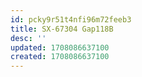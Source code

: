 ```yaml
---
id: pcky9r51t4nfi96m72feeb3
title: SX-67304 Gap118B
desc: ''
updated: 1708086637100
created: 1708086637100
---
```

